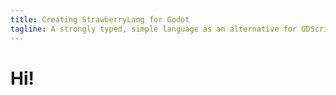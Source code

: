 ```yaml
---
title: Creating StrawberryLang for Godot
tagline: A strongly typed, simple language as an alternative for GDScript
---
```

# Hi!